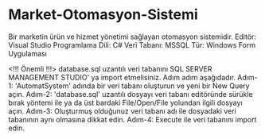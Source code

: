 # Market-Otomasyon-Sistemi
Bir marketin ürün ve hizmet yönetimi sağlayan otomasyon sistemidir.
Editör: Visual Studio
Programlama Dili: C#
Veri Tabanı: MSSQL
Tür: Windows Form Uygulaması

<!!! Önemli !!!>
database.sql uzantılı veri tabanını SQL SERVER MANAGEMENT STUDIO' ya import etmelisiniz. Adım adım aşağıdadır.
Adım-1: 'AutomatSystem' adında bir veri tabanı oluşturun ve yeni bir New Query açın.
Adım-2: 'database.sql' uzantılı dosyayı veri tabanı editöründe sürükle bırak yöntemi ile ya da üst bardaki File/Open/File yolundan ilgili dosyayı açın.
Adım-3: Oluşturmuş olduğunuz veri tabanı adı ile dosyadaki veri tabanının aynı olmasına dikkat edin.
Adım-4: Execute ile veri tabanını import edin.

